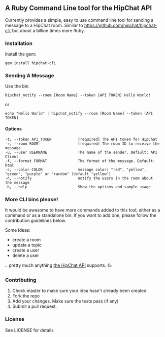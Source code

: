 ## A Ruby Command Line tool for the HipChat API

Currently provides a simple, easy to use command line tool for sending a message to a HipChat room. Similar to https://github.com/hipchat/hipchat-cli, but about a billion times more Ruby.

### Installation

Install the gem:

    gem install hipchat-cli

### Sending A Message

Use the bin:

    hipchat_notify --room [Room Name] --token [API TOKEN] Hello World!
    
or 

    echo "Hello World" | hipchat_notify --room [Room Name] --token [API TOKEN]

#### Options

    -t, --token API_TOKEN            [required] The API token for HipChat
    -r, --room ROOM                  [required] The room ID to receive the message
    -u, --user USERNAME              The name of the sender. Default: API Client
    -f, --format FORMAT              The format of the message. Default: html
    -c, --color COLOR                message color: "red", "yellow", "green", "purple" or "random" (default "yellow")
    -n, --notify                     notify the users in the room about the message
    -h, --help                       Show the options and sample usage

### More CLI bins please!

It would be awesome to have more commands added to this tool, either as a command or as a standalone bin. If you want to add one, please follow the contribution guidelines below.

Some ideas:

* create a room
* update a topic
* create a user
* delete a user

.. pretty much anything [the HipChat API](https://www.hipchat.com/docs/api/) supports. :+1:

### Contributing

1. Check master to make sure your idea hasn't already been created
2. Fork the repo
3. Add your changes. Make sure the tests pass (if any)
4. Submit a pull request.

### License

See LICENSE for details
